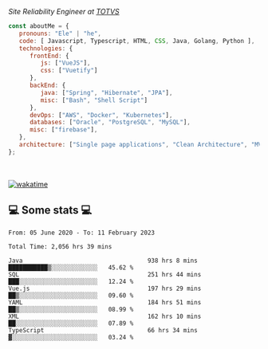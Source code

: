 <p><em>Site Reliability Engineer at <a href="https://www.totvs.com/">TOTVS</a></br>
</em></p>


```javascript
const aboutMe = {
   pronouns: "Ele" | "he",
   code: [ Javascript, Typescript, HTML, CSS, Java, Golang, Python ],
   technologies: {
      frontEnd: {
         js: ["VueJS"],
         css: ["Vuetify"]
      },
      backEnd: {
         java: ["Spring", "Hibernate", "JPA"],
         misc: ["Bash", "Shell Script"]
      },
      devOps: ["AWS", "Docker", "Kubernetes"],
      databases: ["Oracle", "PostgreSQL", "MySQL"],
      misc: ["firebase"],
   },
   architecture: ["Single page applications", "Clean Architecture", "MVC", "Microservices"],
};
```
</br></br>
[![wakatime](https://wakatime.com/badge/user/a3a8ed06-d304-4d6b-bc86-4adc418cdea7.svg)](https://wakatime.com/@a3a8ed06-d304-4d6b-bc86-4adc418cdea7)
<h2>💻 Some stats 💻</h2>

<!--START_SECTION:waka-->

```text
From: 05 June 2020 - To: 11 February 2023

Total Time: 2,056 hrs 39 mins

Java                                   938 hrs 8 mins  ███████████▒░░░░░░░░░░░░░   45.62 %
SQL                                    251 hrs 44 mins ███░░░░░░░░░░░░░░░░░░░░░░   12.24 %
Vue.js                                 197 hrs 29 mins ██▒░░░░░░░░░░░░░░░░░░░░░░   09.60 %
YAML                                   184 hrs 51 mins ██▒░░░░░░░░░░░░░░░░░░░░░░   08.99 %
XML                                    162 hrs 10 mins ██░░░░░░░░░░░░░░░░░░░░░░░   07.89 %
TypeScript                             66 hrs 34 mins  ▓░░░░░░░░░░░░░░░░░░░░░░░░   03.24 %
```

<!--END_SECTION:waka-->
